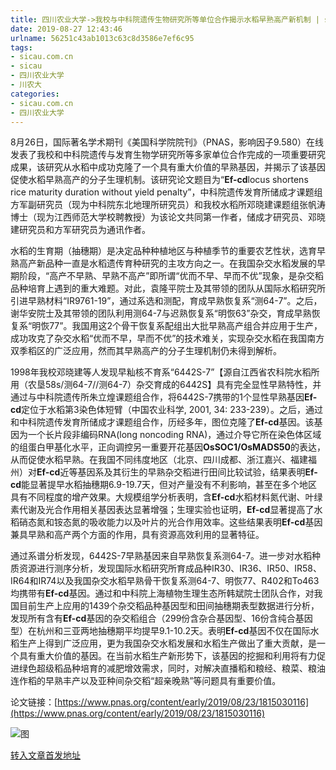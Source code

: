 ```yaml
---
title: 四川农业大学->我校与中科院遗传生物研究所​等单位合作揭示水稻早熟高产新机制 | sicau.com.cn
date: 2019-08-27 12:43:46
urlname: 56251c43ab1013c63c8d3586e7ef6c95
tags: 
- sicau.com.cn
- sicau
- 四川农业大学
- 川农大
categories:
- sicau.com.cn
- 四川农业大学
---
```



8月26日，国际著名学术期刊《美国科学院院刊》（PNAS，影响因子9.580）在线发表了我校和中科院遗传与发育生物学研究所等多家单位合作完成的一项重要研究成果，该研究从水稻中成功克隆了一个具有重大价值的早熟基因，并揭示了该基因促使水稻早熟高产的分子生理机制。该研究论文题目为“**Ef-cd**locus shortens rice maturity duration without yield penalty”，中科院遗传发育所储成才课题组方军副研究员（现为中科院东北地理所研究员）和我校水稻所邓晓建课题组张帆涛博士（现为江西师范大学校聘教授）为该论文共同第一作者，储成才研究员、邓晓建研究员和方军研究员为通讯作者。

水稻的生育期（抽穗期）是决定品种种植地区与种植季节的重要农艺性状，选育早熟高产新品种一直是水稻遗传育种研究的主攻方向之一。在我国杂交水稻发展的早期阶段，“高产不早熟、早熟不高产”即所谓“优而不早、早而不优”现象，是杂交稻品种培育上遇到的重大难题。对此，袁隆平院士及其带领的团队从国际水稻研究所引进早熟材料“IR9761-19”，通过系选和测配，育成早熟恢复系“测64-7”。之后，谢华安院士及其带领的团队利用测64-7与迟熟恢复系“明恢63”杂交，育成早熟恢复系“明恢77”。我国用这2个骨干恢复系配组出大批早熟高产组合并应用于生产，成功攻克了杂交水稻“优而不早，早而不优”的技术难关，实现杂交水稻在我国南方双季稻区的广泛应用，然而其早熟高产的分子生理机制仍未得到解析。

1998年我校邓晓建等人发现早籼核不育系“6442S-7”【源自江西省农科院水稻所用（农垦58s/测64-7//测64-7）杂交育成的6442S】具有完全显性早熟特性，并通过与中科院遗传所朱立煌课题组合作，将6442S-7携带的1个显性早熟基因**Ef-cd**定位于水稻第3染色体短臂（中国农业科学, 2001, 34: 233-239）。之后，通过和中科院遗传发育所储成才课题组合作，历经多年，图位克隆了**Ef-cd**基因。该基因为一个长片段非编码RNA(long noncoding RNA)，通过介导它所在染色体区域的组蛋白甲基化水平，正向调控另一重要开花基因**OsSOC1/OsMADS50**的表达，从而促使水稻早熟。在我国不同纬度地区（北京、四川成都、浙江嘉兴、福建福州）对**Ef-cd**近等基因系及其衍生的早熟杂交稻进行田间比较试验，结果表明**Ef-cd**能显著提早水稻抽穗期6.9-19.7天，但对产量没有不利影响，甚至在多个地区具有不同程度的增产效果。大规模组学分析表明，含**Ef-cd**水稻材料氮代谢、叶绿素代谢及光合作用相关基因表达显著增强；生理实验也证明，**Ef-cd**显著提高了水稻硝态氮和铵态氮的吸收能力以及叶片的光合作用效率。这些结果表明**Ef-cd**基因兼具早熟和高产两个方面的作用，具有资源高效利用的显著特征。

通过系谱分析发现，6442S-7早熟基因来自早熟恢复系测64-7。进一步对水稻种质资源进行测序分析，发现国际水稻研究所育成品种IR30、IR36、IR50、IR58、IR64和IR74以及我国杂交水稻早熟骨干恢复系测64-7、明恢77、R402和To463均携带有**Ef-cd**基因。通过和中科院上海植物生理生态所韩斌院士团队合作，对我国目前生产上应用的1439个杂交稻品种基因型和田间抽穗期表型数据进行分析，发现所有含有**Ef-cd**基因的杂交稻组合（299份含杂合基因型、16份含纯合基因型）在杭州和三亚两地抽穗期平均提早9.1-10.2天。表明**Ef-cd**基因不仅在国际水稻生产上得到广泛应用，更为我国杂交水稻发展和水稻生产做出了重大贡献，是一个具有重大价值的基因。在当前水稻生产新形势下，该基因的挖掘和利用将有力促进绿色超级稻品种培育的减肥增效需求，同时，对解决直播稻和粮经、粮菜、粮油连作稻的早熟丰产以及亚种间杂交稻“超亲晚熟”等问题具有重要价值。

论文链接：[https://www.pnas.org/content/early/2019/08/23/1815030116](https://www.pnas.org/content/early/2019/08/23/1815030116)



![图](https://news.sicau.edu.cn/__local/B/68/05/FC0A12495F38078CA0A0F9E9368_21DA3754_2F34.gif)

[转入文章首发地址](https://news.sicau.edu.cn/info/1078/52961.htm)